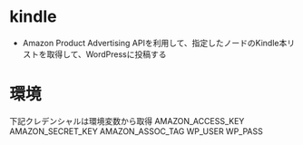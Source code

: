 # kindle

- Amazon Product Advertising APIを利用して、指定したノードのKindle本リストを取得して、WordPressに投稿する

# 環境
下記クレデンシャルは環境変数から取得
AMAZON_ACCESS_KEY
AMAZON_SECRET_KEY
AMAZON_ASSOC_TAG
WP_USER
WP_PASS
